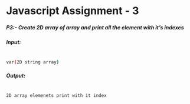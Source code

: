# Javascript Assignment - 3
##### P3:- Create 2D array of array and print all the element with it’s indexes
##### Input: 
#
```sh
var(2D string array)
```
##### Output:
#
```sh
2D array elemenets print with it index
```